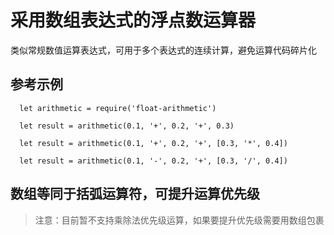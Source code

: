 # 采用数组表达式的浮点数运算器

类似常规数值运算表达式，可用于多个表达式的连续计算，避免运算代码碎片化

## 参考示例

      let arithmetic = require('float-arithmetic')

      let result = arithmetic(0.1, '+', 0.2, '+', 0.3)

      let result = arithmetic(0.1, '+', 0.2, '+', [0.3, '*', 0.4])

      let result = arithmetic(0.1, '-', 0.2, '+', [0.3, '/', 0.4])


## 数组等同于括弧运算符，可提升运算优先级

> 注意：目前暂不支持乘除法优先级运算，如果要提升优先级需要用数组包裹